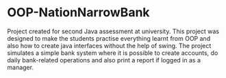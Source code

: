 # OOP-NationNarrowBank

Project created for second Java assessment at university. This project was designed to make the students practise everything learnt from OOP and also how to create java interfaces without the help of swing. The project simulates a simple bank system where it is possible to create accounts, do daily bank-related operations and also print a report if logged in as a manager.
